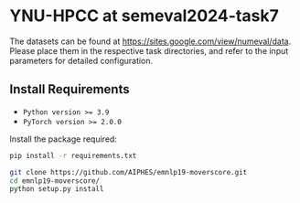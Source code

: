 # YNU-HPCC at semeval2024-task7

The datasets can be found at <https://sites.google.com/view/numeval/data>. Please place them in the respective task directories, and refer to the input parameters for detailed configuration.

## Install Requirements
- `Python version >= 3.9`
- `PyTorch version >= 2.0.0`
  
Install the package required:
```sh
pip install -r requirements.txt
```
```sh
git clone https://github.com/AIPHES/emnlp19-moverscore.git
cd emnlp19-moverscore/
python setup.py install
```
